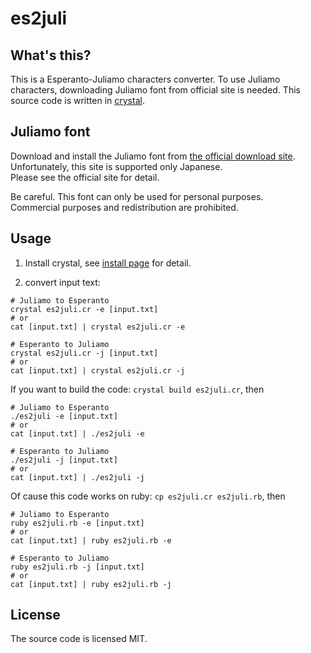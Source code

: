 # es2juli

## What's this?
This is a Esperanto-Juliamo characters converter.
To use Juliamo characters, downloading Juliamo font from official site is needed.
This source code is written in [crystal](https://crystal-lang.org). 

## Juliamo font
Download and install the Juliamo font from [the official download site](http://sukerasparo.com/amrilato/sp004/font.html).  
Unfortunately, this site is supported only Japanese.  
Please see the official site for detail.  

Be careful. This font can only be used for personal purposes.  
Commercial purposes and redistribution are prohibited.

## Usage
1. Install crystal, see [install page](https://crystal-lang.org/install/) for detail.

1. convert input text: 
```
# Juliamo to Esperanto
crystal es2juli.cr -e [input.txt] 
# or 
cat [input.txt] | crystal es2juli.cr -e

# Esperanto to Juliamo
crystal es2juli.cr -j [input.txt] 
# or 
cat [input.txt] | crystal es2juli.cr -j
```

If you want to build the code: `crystal build es2juli.cr`, then 
```
# Juliamo to Esperanto
./es2juli -e [input.txt] 
# or 
cat [input.txt] | ./es2juli -e

# Esperanto to Juliamo
./es2juli -j [input.txt] 
# or 
cat [input.txt] | ./es2juli -j
```

Of cause this code works on ruby: `cp es2juli.cr es2juli.rb`, then 
```
# Juliamo to Esperanto
ruby es2juli.rb -e [input.txt] 
# or 
cat [input.txt] | ruby es2juli.rb -e

# Esperanto to Juliamo
ruby es2juli.rb -j [input.txt] 
# or 
cat [input.txt] | ruby es2juli.rb -j
```

## License
The source code is licensed MIT.



